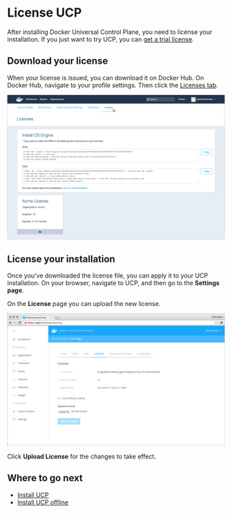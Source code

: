 <!--[metadata]>
+++
title = "License UCP"
description = "Learn how to license your Docker Universal Control Plane installation."
keywords = ["Universal Control Plane, UCP, install, license"]
[menu.main]
parent="mn_ucp_installation"
weight=40
+++
<![end-metadata]-->

# License UCP

After installing Docker Universal Control Plane, you need to license your
installation. If you just want to try UCP, you can
[get a trial license](https://www.docker.com/pricing).

## Download your license

When your license is issued, you can download it on Docker Hub. On Docker Hub,
navigate to your profile settings. Then click the
[Licenses tab](https://hub.docker.com/account/licenses/).

![](../images/license-ucp-1.png)


## License your installation

Once you've downloaded the license file, you can apply it to your UCP
installation. On your browser, navigate to UCP, and then go to the **Settings
page**.

On the **License** page you can upload the new license.

![](../images/license-ucp-2.png)

Click **Upload License** for the changes to take effect.

## Where to go next

* [Install UCP](install-production.md)
* [Install UCP offline](install-offline.md)
